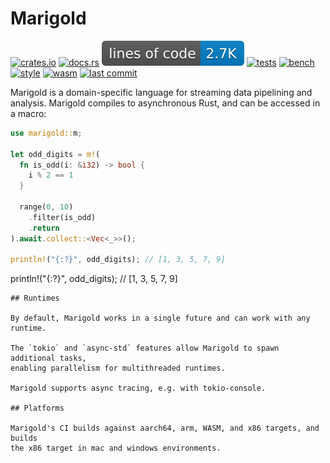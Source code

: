 # Marigold

[![crates.io](https://img.shields.io/crates/v/marigold.svg)](https://crates.io/crates/marigold)
[![docs.rs](https://img.shields.io/docsrs/marigold.svg)](https://docs.rs/marigold)
[![lines of code](https://raw.githubusercontent.com/DominicBurkart/marigold/main/.github/badges/lines_of_code.svg)](https://github.com/DominicBurkart/marigold)
[![tests](https://github.com/DominicBurkart/marigold/workflows/tests/badge.svg)](https://github.com/DominicBurkart/marigold/actions/workflows/tests.yaml)
[![bench](https://github.com/DominicBurkart/marigold/workflows/bench/badge.svg)](https://github.com/DominicBurkart/marigold/actions/workflows/bench.yaml)
[![style](https://github.com/DominicBurkart/marigold/workflows/style/badge.svg)](https://github.com/DominicBurkart/marigold/actions/workflows/style.yaml)
[![wasm](https://github.com/DominicBurkart/marigold/workflows/wasm/badge.svg)](https://github.com/DominicBurkart/marigold/actions/workflows/wasm.yaml)
[![last commit](https://img.shields.io/github/last-commit/dominicburkart/marigold)](https://github.com/DominicBurkart/marigold)

Marigold is a domain-specific language for streaming data pipelining and
analysis. Marigold compiles to asynchronous Rust, and can be accessed in a
macro:

```rust
use marigold::m;

let odd_digits = m!(
  fn is_odd(i: &i32) -> bool {
    i % 2 == 1
  }

  range(0, 10)
    .filter(is_odd)
    .return
).await.collect::<Vec<_>>();

println!("{:?}", odd_digits); // [1, 3, 5, 7, 9]
```

println!("{:?}", odd_digits); // [1, 3, 5, 7, 9]

    ## Runtimes

    By default, Marigold works in a single future and can work with any runtime.

    The `tokio` and `async-std` features allow Marigold to spawn additional tasks,
    enabling parallelism for multithreaded runtimes.

    Marigold supports async tracing, e.g. with tokio-console.

    ## Platforms

    Marigold's CI builds against aarch64, arm, WASM, and x86 targets, and builds
    the x86 target in mac and windows environments.
